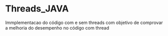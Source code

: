 # Threads_JAVA
Immplementacao do código com e sem threads com objetivo de comprovar a melhoria do desempenho no código com thread
